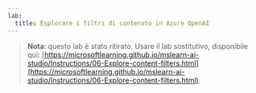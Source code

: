 ```yaml
---
lab:
  title: Esplorare i filtri di contenuto in Azure OpenAI
---
```


> **Nota**: questo lab è stato ritirato. Usare il lab sostitutivo, disponibile qui: [https://microsoftlearning.github.io/mslearn-ai-studio/Instructions/06-Explore-content-filters.html](https://microsoftlearning.github.io/mslearn-ai-studio/Instructions/06-Explore-content-filters.html).
